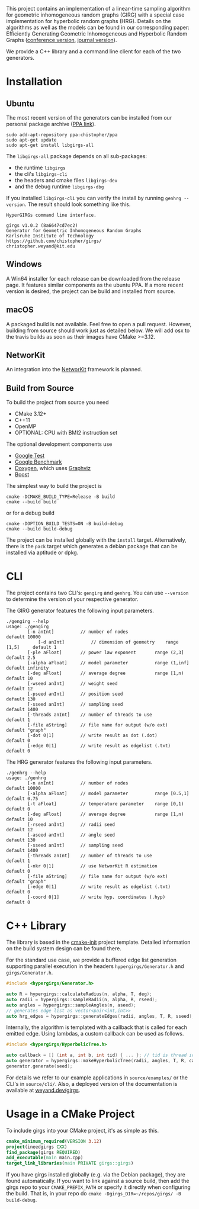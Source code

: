 This project contains an implementation of a linear-time sampling algorithm 
for geometric inhomogeneous random graphs (GIRG)
with a special case implementation for hyperbolic random graphs (HRG).
Details on the algorithms as well as the models can be found in our corresponding paper:
Efficiently Generating Geometric Inhomogeneous and Hyperbolic Random Graphs ([conference version](http://dx.doi.org/10.4230/LIPIcs.ESA.2019.21), [journal version](https://doi.org/10.1017/nws.2022.32)).

We provide a C++ library and a command line client for each of the two generators.

# Installation

## Ubuntu 

The most recent version of the generators can be installed from our personal package archive ([PPA link](https://launchpad.net/~chistopher/+archive/ubuntu/ppa)).
```
sudo add-apt-repository ppa:chistopher/ppa
sudo apt-get update
sudo apt-get install libgirgs-all 
```

The `libgirgs-all` package depends on all sub-packages: 
- the runtime `libgirgs`
- the cli's `libgirgs-cli`
- the headers and cmake files `libgirgs-dev`
- and the debug runtime `libgirgs-dbg`

If you installed `libgirgs-cli` you can verify the install by running `genhrg --version`.
The result should look something like this.
```
HyperGIRGs command line interface.

girgs v1.0.2 (8a6647cd7ec2)
Generator for Geometric Inhomogeneous Random Graphs
Karlsruhe Institute of Technology
https://github.com/chistopher/girgs/
christopher.weyand@kit.edu
```
 
## Windows

A Win64 installer for each release can be downloaded from the release page.
It features similar components as the ubuntu PPA.
If a more recent version is desired, the project can be build and installed from source. 

## macOS

A packaged build is not available. Feel free to open a pull request.
However, building from source should work just as detailed below.
We will add osx to the travis builds as soon as their images have CMake >=3.12.

## NetworKit

An integration into the [NetworKit](https://networkit.github.io) framework is planned.

## Build from Source

To build the project from source you need
- CMake 3.12+
- C++11
- OpenMP
- OPTIONAL: CPU with BMI2 instruction set

The optional development components use
- [Google Test](https://github.com/google/googletest)
- [Google Benchmark](https://github.com/google/benchmark)
- [Doxygen](https://github.com/google/benchmark), which uses [Graphviz](https://www.graphviz.org/)
- [Boost](https://www.boost.org/)

The simplest way to build the project is
```
cmake -DCMAKE_BUILD_TYPE=Release -B build
cmake --build build
```
or for a debug build
```
cmake -DOPTION_BUILD_TESTS=ON -B build-debug
cmake --build build-debug
```

The project can be installed globally with the `install` target.
Alternatively, there is the `pack` target which generates a  debian package that can be installed via aptitude or dpkg.
 
# CLI

The project contains two CLI's: `gengirg` and `genhrg`.
You can use `--version` to determine the version of your respective generator.

The GIRG generator features the following input parameters.
```
./gengirg --help
usage: ./gengirg
		[-n anInt]          // number of nodes                          default 10000 
        	[-d anInt]          // dimension of geometry    range [1,5]     default 1
		[-ple aFloat]       // power law exponent       range (2,3]     default 2.5
		[-alpha aFloat]     // model parameter          range (1,inf]   default infinity
		[-deg aFloat]       // average degree           range [1,n)     default 10
		[-wseed anInt]      // weight seed                              default 12
		[-pseed anInt]      // position seed                            default 130
		[-sseed anInt]      // sampling seed                            default 1400
		[-threads anInt]    // number of threads to use                 default 1
		[-file aString]     // file name for output (w/o ext)           default "graph"
		[-dot 0|1]          // write result as dot (.dot)               default 0
		[-edge 0|1]         // write result as edgelist (.txt)          default 0
```

The HRG generator features the following input parameters.
```
./genhrg --help
usage: ./genhrg
		[-n anInt]          // number of nodes                          default 10000
		[-alpha aFloat]     // model parameter          range [0.5,1]   default 0.75
		[-t aFloat]         // temperature parameter    range [0,1)     default 0
		[-deg aFloat]       // average degree           range [1,n)     default 10
		[-rseed anInt]      // radii seed                               default 12
		[-aseed anInt]      // angle seed                               default 130
		[-sseed anInt]      // sampling seed                            default 1400
		[-threads anInt]    // number of threads to use                 default 1
		[-nkr 0|1]          // use NetworKit R estimation               default 0
		[-file aString]     // file name for output (w/o ext)           default "graph"
		[-edge 0|1]         // write result as edgelist (.txt)          default 0
		[-coord 0|1]        // write hyp. coordinates (.hyp)            default 0
```

# C++ Library

The library is based in the [cmake-init](https://github.com/cginternals/cmake-init) project template.
Detailed information on the build system design can be found there.


For the standard use case, we provide a buffered edge list generation supporting parallel execution in the headers `hypergirgs/Generator.h` and `girgs/Generator.h`.
```cpp
#include <hypergirgs/Generator.h>

auto R = hypergirgs::calculateRadius(n, alpha, T, deg);
auto radii = hypergirgs::sampleRadii(n, alpha, R, rseed);
auto angles = hypergirgs::sampleAngles(n, aseed);
// generates edge list as vector<pair<int,int>>
auto hrg_edges = hypergirgs::generateEdges(radii, angles, T, R, sseed);
```

Internally, the algorithm is templated with a callback that is called for each emitted edge.
Using lambdas, a custom callback can be used as follows.
```cpp
#include <hypergirgs/HyperbolicTree.h>

auto callback = [] (int a, int b, int tid) { ... }; // tid is thread id
auto generator = hypergirgs::makeHyperbolicTree(radii, angles, T, R, callback);
generator.generate(seed);
```

For details we refer to our example applications in `source/examples/` or the CLI's in `source/cli/`.
Also, a deployed version of the documentation is available at [weyand.dev/girgs](https://weyand.dev/girgs/).


# Usage in a CMake Project

To include girgs into your CMake project, it's as simple as this.
```cmake
cmake_minimum_required(VERSION 3.12)
project(ineedgirgs CXX)
find_package(girgs REQUIRED)
add_executable(main main.cpp)
target_link_libraries(main PRIVATE girgs::girgs)
```

If you have girgs installed globally (e.g. via the Debian package), they are found automatically. 
If you want to link against a source build, then add the girgs repo to your `CMAKE_PREFIX_PATH` or specify it directly when configuring the build.
That is, in your repo do `cmake -Dgirgs_DIR=~/repos/girgs/ -B build-debug`.
